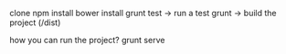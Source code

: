 clone 
npm install
bower install
grunt test -> run a test 
grunt -> build the project (/dist)

how you can run the project?
grunt serve


